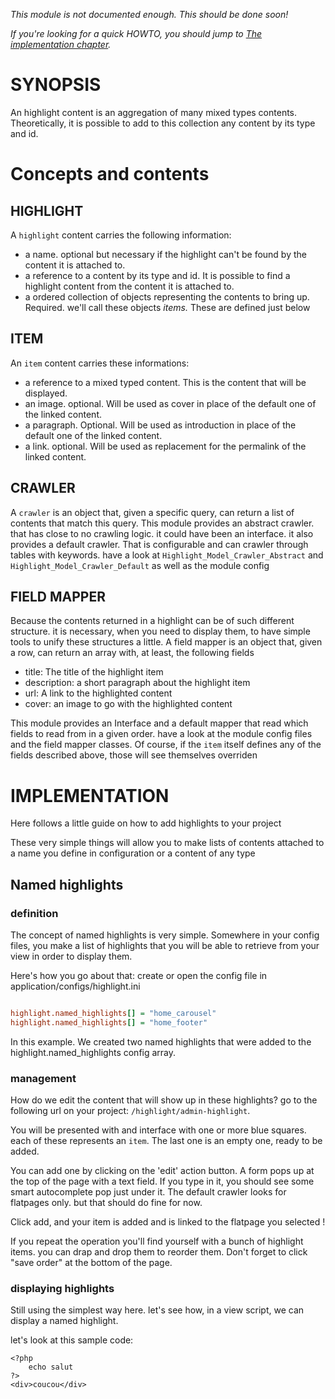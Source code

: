 *This module is not documented enough. This should be done soon!*

*If you're looking for a quick HOWTO, you should jump to [The implementation chapter](#implementation).*

# SYNOPSIS 
An highlight content is an aggregation of many mixed types contents.
Theoretically, it is possible to add to this collection any content by its type and id.

# Concepts and contents

## HIGHLIGHT 
A `highlight` content carries the following information:

* a name. optional but necessary if the highlight can't be found by the content it is attached to.
* a reference to a content by its type and id. It is possible to find a highlight content from the content it is attached to.
* a ordered collection of objects representing the contents to bring up. Required. we'll call these objects _items._ These are defined just below

## ITEM 
An `item` content carries these informations:

* a reference to a mixed typed content. This is the content that will be displayed.
* an image. optional. Will be used as cover in place of the default one of the linked content.
* a paragraph. Optional. Will be used as introduction in place of the default one of the linked content.
* a link. optional. Will be used as replacement for the permalink of the linked content.

## CRAWLER
A `crawler` is an object that, given a specific query, can return a list of contents that match this query.
This module provides an abstract crawler. that has close to no crawling logic. it could have been an interface.
it also provides a default crawler. That is configurable and can crawler through tables with keywords.
have a look at `Highlight_Model_Crawler_Abstract` and `Highlight_Model_Crawler_Default` as well as the module config 

## FIELD MAPPER
Because the contents returned in a highlight can be of such different structure. it is necessary, when you need
to display them, to have simple tools to unify these structures a little.
A field mapper is an object that, given a row, can return an array with, at least, the following fields

* title: The title of the highlight item
* description: a short paragraph about the highlight item
* url: A link to the highlighted content
* cover: an image to go with the highlighted content

This module provides an Interface and a default mapper that read which fields to read from in a given order.
have a look at the module config files and the field mapper classes.
Of course, if the `item` itself defines any of the fields described above, those will see themselves overriden

# IMPLEMENTATION

Here follows a little guide on how to add highlights to your project

These very simple things will allow you to make lists of contents attached to a name you define in configuration
or a content of any type

## Named highlights

### definition

The concept of named highlights is very simple. Somewhere in your config files, you make a list of
highlights that you will be able to retrieve from your view in order to display them.

Here's how you go about that: create or open the config file in application/configs/highlight.ini

```ini

highlight.named_highlights[] = "home_carousel"
highlight.named_highlights[] = "home_footer"

```

In this example. We created two named highlights that were added to the highlight.named_highlights config array.

### management

How do we edit the content that will show up in these highlights?
go to the following url on your project: `/highlight/admin-highlight`.

You will be presented with and interface with one or more blue squares. each of these represents an `item`.
The last one is an empty one, ready to be added.

You can add one by clicking on the 'edit' action button.
A form pops up at the top of the page with a text field. If you type in it, you should see some smart autocomplete pop
just under it. The default crawler looks for flatpages only. but that should do fine for now.


Click add, and your item is added and is linked to the flatpage you selected !

If you repeat the operation you'll find yourself with a bunch of highlight items. you can drap and drop them to reorder
them. Don't forget to click "save order" at the bottom of the page.

### displaying highlights

Still using the simplest way here. let's see how, in a view script, we can display a named highlight.

let's look at this sample code:

```php+html
<?php
    echo salut
?>
<div>coucou</div>

```

